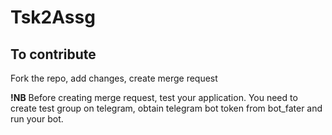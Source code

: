 # Tsk2Assg

## To contribute
Fork the repo, add changes, create merge request

**!NB** Before creating merge request, test your application. You need to create test group on telegram, obtain telegram bot token from bot_fater and run your bot.
